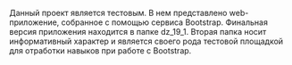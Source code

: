 Данный проект является тестовым. В нем представлено web-приложение, собранное с помощью сервиса Bootstrap.
Финальная версия приложения находится в папке dz_19_1.
Вторая папка носит информативный характер и является своего рода тестовой площадкой для отработки навыков при работе с Bootstrap.
